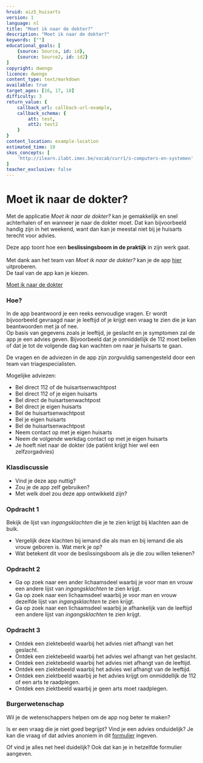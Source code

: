 ```yaml
---
hruid: aiz5_huisarts
version: 1
language: nl
title: "Moet ik naar de dokter?"
description: "Moet ik naar de dokter?"
keywords: [""]
educational_goals: [
    {source: Source, id: id}, 
    {source: Source2, id: id2}
]
copyright: dwengo
licence: dwengo
content_type: text/markdown
available: true
target_ages: [16, 17, 18]
difficulty: 3
return_value: {
    callback_url: callback-url-example,
    callback_schema: {
        att: test,
        att2: test2
    }
}
content_location: example-location
estimated_time: 10
skos_concepts: [
    'http://ilearn.ilabt.imec.be/vocab/curr1/s-computers-en-systemen'
]
teacher_exclusive: false
---
```


# Moet ik naar de dokter? 
Met de applicatie *Moet ik naar de dokter?* kan je gemakkelijk en snel achterhalen of en wanneer je naar de dokter moet. Dat kan bijvoorbeeld handig zijn in het weekend, want dan kan je meestal niet bij je huisarts terecht voor advies.

Deze app toont hoe een **beslissingsboom in de praktijk** in zijn werk gaat.<br><br>
Met dank aan het team van *Moet ik naar de dokter?* kan je de app [hier](https://sandbox.moetiknaardedokter.be/) uitproberen.  <br>
De taal van de app kan je kiezen. 

[Moet ik naar de dokter](@learning-object/org-dwengo-moet-ik-naar-de-dokter/nl/1)

### Hoe?
In de app beantwoord je een reeks eenvoudige vragen. Er wordt bijvoorbeeld gevraagd naar je leeftijd of je krijgt een vraag te zien die je kan beantwoorden met ja of nee.<br>
Op basis van gegevens zoals je leeftijd, je geslacht en je symptomen zal de app je een advies geven. Bijvoorbeeld dat je onmiddellijk de 112 moet bellen of dat je tot de volgende dag kan wachten om naar je huisarts te gaan. 

De vragen en de adviezen in de app zijn zorgvuldig samengesteld door een team van triagespecialisten.

Mogelijke adviezen: <br>
- Bel direct 112 of de huisartsenwachtpost
- Bel direct 112 of je eigen huisarts
- Bel direct de huisartsenwachtpost
- Bel direct je eigen huisarts
- Bel de huisartsenwachtpost
- Bel je eigen huisarts
- Bel de huisartsenwachtpost
- Neem contact op met je eigen huisarts
- Neem de volgende werkdag contact op met je eigen huisarts 
- Je hoeft niet naar de dokter  (de patiënt krijgt hier wel een zelfzorgadvies)
 
### Klasdiscussie
- Vind je deze app nuttig? 
- Zou je de app zelf gebruiken?
- Met welk doel zou deze app ontwikkeld zijn? 

### Opdracht 1
Bekijk de lijst van *ingangsklachten* die je te zien krijgt bij klachten aan de buik. 
- Vergelijk deze klachten bij iemand die als man en bij iemand die als vrouw geboren is. Wat merk je op? 
- Wat betekent dit voor de beslissingsboom als je die zou willen tekenen?

### Opdracht 2
- Ga op zoek naar een ander lichaamsdeel waarbij je voor man en vrouw een andere lijst van *ingangsklachten* te zien krijgt.
- Ga op zoek naar een lichaamsdeel waarbij je voor man en vrouw dezelfde lijst van *ingangsklachten* te zien krijgt.
- Ga op zoek naar een lichaamsdeel waarbij je afhankelijk van de leeftijd een andere lijst van *ingangsklachten* te zien krijgt.

### Opdracht 3
- Ontdek een ziektebeeld waarbij het advies niet afhangt van het geslacht. 
- Ontdek een ziektebeeld waarbij het advies wel afhangt van het geslacht. 
- Ontdek een ziektebeeld waarbij het advies niet afhangt van de leeftijd. 
- Ontdek een ziektebeeld waarbij het advies wel afhangt van de leeftijd. 
- Ontdek een ziektbeeld waarbij je het advies krijgt om onmiddellijk de 112 of een arts te raadplegen.
- Ontdek een ziektbeeld waarbij je geen arts moet raadplegen. 

### Burgerwetenschap
Wil je de wetenschappers helpen om de app nog beter te maken? 

Is er een vraag die je niet goed begrijpt? Vind je een advies onduidelijk?
Je kan die vraag of dat advies anoniem in dit [formulier](https://forms.gle/jrxwbBbNCkd1t1Mf9) ingeven. 

Of vind je alles net heel duidelijk? Ook dat kan je in hetzelfde formulier aangeven. 
